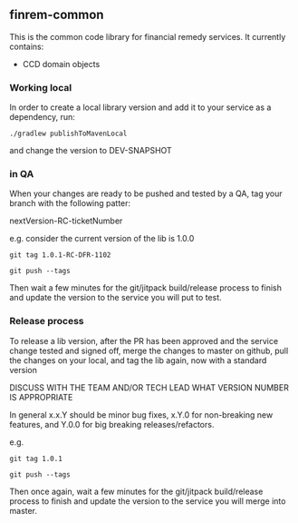 ## finrem-common

This is the common code library for financial remedy services. It currently contains:

- CCD domain objects

### Working local

In order to create a local library version and add it to your service as a dependency, run:

```shell
./gradlew publishToMavenLocal
```

and change the version to DEV-SNAPSHOT

### in QA

When your changes are ready to be pushed and tested by a QA, tag your branch with the following patter:

nextVersion-RC-ticketNumber

e.g. consider the current version of the lib is 1.0.0

```shell
git tag 1.0.1-RC-DFR-1102

git push --tags
```

Then wait a few minutes for the git/jitpack build/release process to finish 
and update the version to the service you will put to test. 

### Release process

To release a lib version, after the PR has been approved and the service change tested and signed off, 
merge the changes to master on github, pull the changes on your local, and tag the lib again, now with a standard version

DISCUSS WITH THE TEAM AND/OR TECH LEAD WHAT VERSION NUMBER IS APPROPRIATE

In general x.x.Y should be minor bug fixes, x.Y.0 for non-breaking new features, 
and Y.0.0 for big breaking releases/refactors.

e.g.

```shell
git tag 1.0.1

git push --tags
```

Then once again, wait a few minutes for the git/jitpack build/release process to finish
and update the version to the service you will merge into master. 